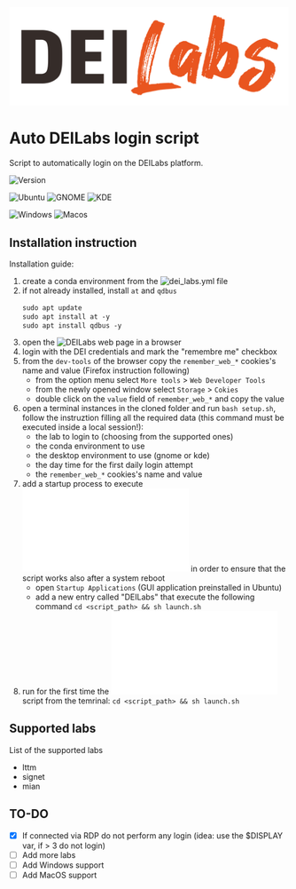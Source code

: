 ![DEILabs_logo](data/DEILabs_logo.png)
# Auto DEILabs login script

Script to automatically login on the DEILabs platform. 

![Version](https://img.shields.io/badge/dynamic/json?color=informational&label=Version&query=%24.version&url=https%3A%2F%2Fraw.githubusercontent.com%2Fmatteocali%2FDEILabs%2Fmain%2Fdata%2Fversion.json)

![Ubuntu](https://img.shields.io/badge/Ubuntu-partially%20supported-yellow?style=flat&logo=ubuntu)
![GNOME](https://img.shields.io/badge/GNOME-supported-success?style=flat&logo=gnome)
![KDE](https://img.shields.io/badge/KDE-supported-success?style=flat&logo=kde)

![Windows](https://img.shields.io/badge/Windows-not%20supported-critical?style=flat&logo=windows)
![Macos](https://img.shields.io/badge/MacOS-not%20supported-critical?style=flat&logo=apple)

## Installation instruction

Installation guide:
1) create a conda environment from the ![dei_labs.yml](data/dei_labs.yml) file
2) if not already installed, install `at` and `qdbus`
   ```
   sudo apt update
   sudo apt install at -y
   sudo apt install qdbus -y
   ```
3) open the ![DEILabs](https://deilabs.dei.unipd.it/) web page in a browser
4) login with the DEI credentials and mark the "remembre me" checkbox
5) from the `dev-tools` of the browser copy the `remember_web_*` cookies's name and value (Firefox instruction following)
   - from the option menu select `More tools` > `Web Developer Tools`
   - from the newly opened window select `Storage` > `Cokies`
   - double click on the `value` field of `remember_web_*` and copy the value
6) open a terminal instances in the cloned folder and run `bash setup.sh`, follow the instruztion filling all the required data (this command must be executed inside a local session!):
   - the lab to login to (choosing from the supported ones)
   - the conda environment to use
   - the desktop environment to use (gnome or kde)
   - the day time for the first daily login attempt
   - the `remember_web_*` cookies's name and value
7) add a startup process to execute ![launch.sh](launch.sh) in order to ensure that the script works also after a system reboot
   - open `Startup Applications` (GUI application preinstalled in Ubuntu)
   - add a new entry called "DEILabs" that execute the following command `cd <script_path> && sh launch.sh`
8) run for the first time the ![launch.sh](launch.sh) script from the temrinal: `cd <script_path> && sh launch.sh`

## Supported labs

List of the supported labs
* lttm
* signet
* mian

## TO-DO

- [x] If connected via RDP do not perform any login (idea: use the $DISPLAY var, if > 3 do not login)
- [ ] Add more labs
- [ ] Add Windows support
- [ ] Add MacOS support
